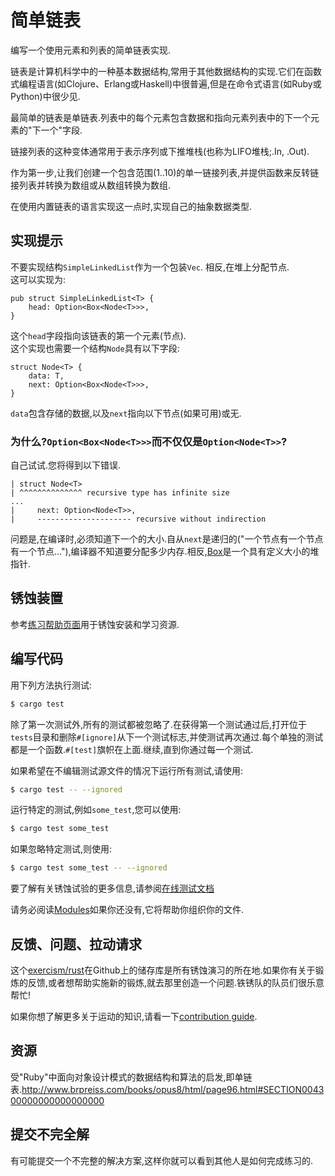 # 简单链表

编写一个使用元素和列表的简单链表实现.

链表是计算机科学中的一种基本数据结构,常用于其他数据结构的实现.它们在函数式编程语言(如Clojure、Erlang或Haskell)中很普遍,但是在命令式语言(如Ruby或Python)中很少见.

最简单的链表是单链表.列表中的每个元素包含数据和指向元素列表中的下一个元素的"下一个"字段.

链接列表的这种变体通常用于表示序列或下推堆栈(也称为LIFO堆栈;.In, .Out).

作为第一步,让我们创建一个包含范围(1..10)的单一链接列表,并提供函数来反转链接列表并转换为数组或从数组转换为数组.

在使用内置链表的语言实现这一点时,实现自己的抽象数据类型.

## 实现提示

不要实现结构`SimpleLinkedList`作为一个包装`Vec`. 相反,在堆上分配节点.\
这可以实现为:

```
pub struct SimpleLinkedList<T> {
    head: Option<Box<Node<T>>>,
}
```

这个`head`字段指向该链表的第一个元素(节点).\
这个实现也需要一个结构`Node`具有以下字段:

```
struct Node<T> {
    data: T,
    next: Option<Box<Node<T>>>,
}
```

`data`包含存储的数据,以及`next`指向以下节点(如果可用)或无.

### 为什么?`Option<Box<Node<T>>>`而不仅仅是`Option<Node<T>>`?

自己试试.您将得到以下错误.

```
| struct Node<T>
| ^^^^^^^^^^^^^^ recursive type has infinite size
...
|     next: Option<Node<T>>,
|     --------------------- recursive without indirection
```

问题是,在编译时,必须知道下一个的大小.自从`next`是递归的("一个节点有一个节点有一个节点…"),编译器不知道要分配多少内存.相反,[Box](https://doc.rust-lang.org/std/boxed/)是一个具有定义大小的堆指针.

## 锈蚀装置

参考[练习帮助页面][help-page]用于锈蚀安装和学习资源.

## 编写代码

用下列方法执行测试:

```bash
$ cargo test
```

除了第一次测试外,所有的测试都被忽略了.在获得第一个测试通过后,打开位于`tests`目录和删除`#[ignore]`从下一个测试标志,并使测试再次通过.每个单独的测试都是一个函数.`#[test]`旗帜在上面.继续,直到你通过每一个测试.

如果希望在不编辑测试源文件的情况下运行所有测试,请使用:

```bash
$ cargo test -- --ignored
```

运行特定的测试,例如`some_test`,您可以使用:

```bash
$ cargo test some_test
```

如果忽略特定测试,则使用:

```bash
$ cargo test some_test -- --ignored
```

要了解有关锈蚀试验的更多信息,请参阅[在线测试文档][rust-tests]

请务必阅读[Modules](https://doc.rust-lang.org/book/2018-edition/ch07-00-modules.html)如果你还没有,它将帮助你组织你的文件.

## 反馈、问题、拉动请求

这个[exercism/rust](https://github.com/exercism/rust)在Github上的储存库是所有锈蚀演习的所在地.如果你有关于锻炼的反馈,或者想帮助实施新的锻炼,就去那里创造一个问题.铁锈队的队员们很乐意帮忙!

如果你想了解更多关于运动的知识,请看一下[contribution guide](https://github.com/exercism/docs/blob/master/contributing-to-language-tracks/README.md).

[help-page]: https://exercism.io/tracks/rust/learning

[modules]: https://doc.rust-lang.org/book/2018-edition/ch07-00-modules.html

[cargo]: https://doc.rust-lang.org/book/2018-edition/ch14-00-more-about-cargo.html

[rust-tests]: https://doc.rust-lang.org/book/2018-edition/ch11-02-running-tests.html

## 资源

受"Ruby"中面向对象设计模式的数据结构和算法的启发,即单链表.<http://www.brpreiss.com/books/opus8/html/page96.html#SECTION004300000000000000000>

## 提交不完全解

有可能提交一个不完整的解决方案,这样你就可以看到其他人是如何完成练习的.
